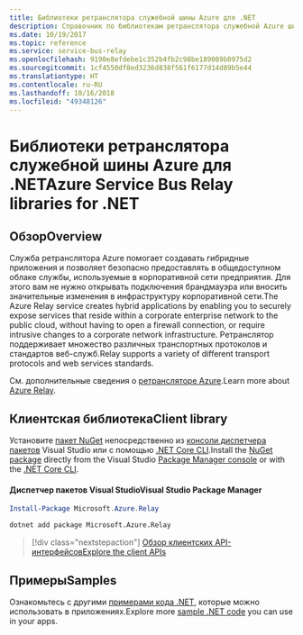 ```yaml
---
title: Библиотеки ретранслятора служебной шины Azure для .NET
description: Справочник по библиотекам ретранслятора служебной Azure шины для .NET
ms.date: 10/19/2017
ms.topic: reference
ms.service: service-bus-relay
ms.openlocfilehash: 9190e8efdebe1c352b4fb2c98be189089b0975d2
ms.sourcegitcommit: 1cf4550df8ed3236d838f561f6177d14d89b5e44
ms.translationtype: HT
ms.contentlocale: ru-RU
ms.lasthandoff: 10/16/2018
ms.locfileid: "49348126"
---
```

# <a name="azure-service-bus-relay-libraries-for-net"></a><span data-ttu-id="9eded-103">Библиотеки ретранслятора служебной шины Azure для .NET</span><span class="sxs-lookup"><span data-stu-id="9eded-103">Azure Service Bus Relay libraries for .NET</span></span>

## <a name="overview"></a><span data-ttu-id="9eded-104">Обзор</span><span class="sxs-lookup"><span data-stu-id="9eded-104">Overview</span></span>

<span data-ttu-id="9eded-105">Служба ретранслятора Azure помогает создавать гибридные приложения и позволяет безопасно предоставлять в общедоступном облаке службы, используемые в корпоративной сети предприятия. Для этого вам не нужно открывать подключения брандмауэра или вносить значительные изменения в инфраструктуру корпоративной сети.</span><span class="sxs-lookup"><span data-stu-id="9eded-105">The Azure Relay service creates hybrid applications by enabling you to securely expose services that reside within a corporate enterprise network to the public cloud, without having to open a firewall connection, or require intrusive changes to a corporate network infrastructure.</span></span> <span data-ttu-id="9eded-106">Ретранслятор поддерживает множество различных транспортных протоколов и стандартов веб-служб.</span><span class="sxs-lookup"><span data-stu-id="9eded-106">Relay supports a variety of different transport protocols and web services standards.</span></span>
          
<span data-ttu-id="9eded-107">См. дополнительные сведения о [ретрансляторе Azure](/azure/service-bus-relay/relay-what-is-it).</span><span class="sxs-lookup"><span data-stu-id="9eded-107">Learn more about [Azure Relay](/azure/service-bus-relay/relay-what-is-it).</span></span>

## <a name="client-library"></a><span data-ttu-id="9eded-108">Клиентская библиотека</span><span class="sxs-lookup"><span data-stu-id="9eded-108">Client library</span></span>

<span data-ttu-id="9eded-109">Установите [пакет NuGet](https://www.nuget.org/packages/Microsoft.Azure.Relay) непосредственно из [консоли диспетчера пакетов][PackageManager] Visual Studio или с помощью [.NET Core CLI][DotNetCLI].</span><span class="sxs-lookup"><span data-stu-id="9eded-109">Install the [NuGet package](https://www.nuget.org/packages/Microsoft.Azure.Relay) directly from the Visual Studio [Package Manager console][PackageManager] or with the [.NET Core CLI][DotNetCLI].</span></span>

#### <a name="visual-studio-package-manager"></a><span data-ttu-id="9eded-110">Диспетчер пакетов Visual Studio</span><span class="sxs-lookup"><span data-stu-id="9eded-110">Visual Studio Package Manager</span></span>

```powershell
Install-Package Microsoft.Azure.Relay
```

```bash
dotnet add package Microsoft.Azure.Relay
```

> [!div class="nextstepaction"]
> [<span data-ttu-id="9eded-111">Обзор клиентских API-интерфейсов</span><span class="sxs-lookup"><span data-stu-id="9eded-111">Explore the client APIs</span></span>](/dotnet/api/overview/azure/relay/client)

## <a name="samples"></a><span data-ttu-id="9eded-112">Примеры</span><span class="sxs-lookup"><span data-stu-id="9eded-112">Samples</span></span>

<span data-ttu-id="9eded-113">Ознакомьтесь с другими [примерами кода .NET](https://azure.microsoft.com/resources/samples/?platform=dotnet), которые можно использовать в приложениях.</span><span class="sxs-lookup"><span data-stu-id="9eded-113">Explore more [sample .NET code](https://azure.microsoft.com/resources/samples/?platform=dotnet) you can use in your apps.</span></span>

[PackageManager]: https://docs.microsoft.com/nuget/tools/package-manager-console
[DotNetCLI]: https://docs.microsoft.com/dotnet/core/tools/dotnet-add-package